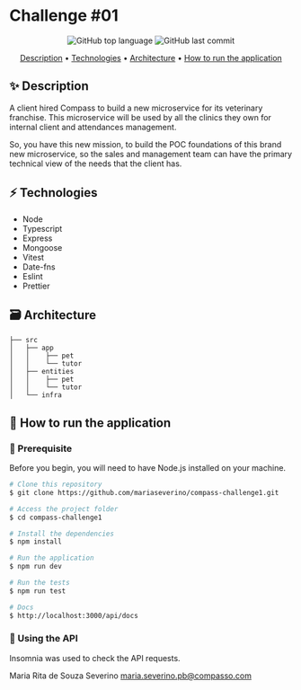 # Challenge #01

<div align="center">
    <p>
        <img alt="GitHub top language" src="https://img.shields.io/github/languages/top/mariaseverino/compass-challenge1?color=2596be&logoColor=2596be&style=for-the-badge">
        <img alt="GitHub last commit" src="https://img.shields.io/github/last-commit/mariaseverino/compass-challenge1?color=2596be&logoColor=2596be&style=for-the-badge">
    </p>
</div>

<p align="center">
    <a href="#">Description</a> •
    <a href="#">Technologies</a> •
    <a href="#">Architecture</a> •
    <a href="#">How to run the application</a>

</p>

## ✨ Description

A client hired Compass to build a new microservice for its veterinary franchise. This microservice will be used by all the clinics they own for internal client and attendances management.

So, you have this new mission, to build the POC foundations of this brand new microservice, so the sales and management team can have the primary technical view of the needs
that the client has.

## ⚡️ Technologies

-   Node
-   Typescript
-   Express
-   Mongoose
-   Vitest
-   Date-fns
-   Eslint
-   Prettier

## 🗃️ Architecture

```
├── src
│   ├── app
│   │    ├── pet
│   │    └── tutor
│   ├── entities
│   │    ├── pet
│   │    └── tutor
│   └── infra
```

## 🤔 How to run the application

### 🚨 Prerequisite

Before you begin, you will need to have Node.js installed on your machine.

```bash
# Clone this repository
$ git clone https://github.com/mariaseverino/compass-challenge1.git

# Access the project folder
$ cd compass-challenge1

# Install the dependencies
$ npm install

# Run the application
$ npm run dev

# Run the tests
$ npm run test

# Docs 
$ http://localhost:3000/api/docs
```

### 🔖 Using the API

Insomnia was used to check the API requests.


Maria Rita de Souza Severino maria.severino.pb@compasso.com
